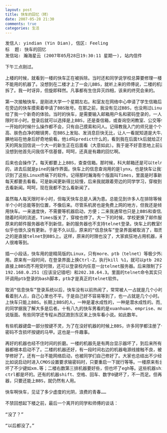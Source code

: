 ```yaml
---
layout: post
title: 快车的回忆（转）
date: 2007-05-28 21:30
comments: true
categories: 生活
---
```

<pre>
发信人: yindian (Yin Dian), 信区: Feeling 
标  题: 快车的回忆 
发信站: 瀚海星云 (2007年05月28日19:30:11 星期一), 站内信件 

下午三点刚过。 

上楼的时候，就看到一楼的快车正在被拆除。当时还和同学说学校总算要修理一楼那些 
不能用的机器了。没想到在二楼才上了一会儿BBS，就听上来的师傅说，二楼的机器也要 
拆了。我一时讶异，但旋即释然。凡事都有生住异灭四相，该来的终究会来的。 

第一次接触快车，是刚进大学一个星期左右。和室友在网络中心申请了学生信箱后，就 
在旁边的快车摸索着申请了BBS账号。在那之前，我没有见过BBS，也没用过Linux。快车 
给了我一个新奇的体验。当时的快车，是需要输入邮箱用户名和密码登录的，一人一天 
限时半小时。登录后就可以选择是上BBS，还是查信箱，或查询空闲教室、公交等信息。 
一开始的时候什么操作都不会，只有自己摸索和问人。记得教我入门的师兄是个个子不 
高、肤色白净的眼镜男，在BBS上发贴、发消息巨快无比，让人一看就知道是大牛。我腼 
腆地站在他身后好奇地偷看。他id叫predict什么的，看到我在后面tk后就给正在与其聊 
天的网友回信说一个大一的新生正在后面看（大意如此）。我于是不好意思地上前请教, 
没想到他首先问我信不信基督。呵呵，还真是有趣的回忆啊。 

后来也会操作了。每天都要上上BBS，查查信箱。那时候，科大邮箱还是可以telnet登录 
的，进去后就是pine的操作界面。快车上的信息查询用的是lynx。也是快车让我首次认 
识到了这些Linux终端下的软件。记得那时瀚海有个版面叫Times，里面是时事新闻。我 
每天都要去看看。可是新闻更新得比较慢，后来我就跟着旁边的同学学习，穿梭到南大 
去看新闻。呵呵，现在我都不怎么看新闻了。 

虽然每人每天限时半小时，但每天快车总是人满为患。总能见到许多人在排除等候，等 
半个小时总能等到位置，不像后来。尽管系机房也是免费上网的地方，但我还是倾向于 
用快车。一来速度快，不需要等机器启动，方便；二来我通常也只是上BBS和查信。 
随着时间的流逝，Times版关了，穿梭也停了。大一下的时候，学校更换了邮件服务器， 
原来的邮件服务器收不到新信，新的服务器也不支持telnet登录。快车上的教室信息等 
似乎也很久没有更新。于是不久以后，原来的“信息快车”登录界面被取消了，取而代 
之的是直接telnet到BBS上。这样，原来的时限也没了，大家疯狂地占用机器，来晚了的 
人很难等到。 

插一小段话，快车用的是精简版的Linux，只有more、ptb（telnet）等极少外部命令可 
用。原来有一段时间，在登录界面上换Ctrl-Z，执行kill %1，就可以ptb 202.38.64.3 
直接上BBS而不用受时限，还可以登录校内任意一台telnet服务器。后来限制了只能登录 
192.168.0.251（应该没记错吧）和202.38.64.3。里面的telnet命令其实只是一个死循 
环调用ptb登录的bash脚本，ptb才是真正的telnet软件。 

取消“信息快车”登录系统以后，快车没有以前热闹了，常常被人一占就是几个小时。 
看着别人占，自己心里也不平。于是自己好不容易等到了，也一占就是几个小时。大家 
上快车只能上BBS。长期上BBS的人，一种是灌水成性的，一种是潜水成性的。而上快车 
的同学据我了解大多是后者。十有八九的快车男看的是xuanhuan、emprise、marvel等小 
说版面。有些同学还专程从西区跑到东区来上快车看小说。如此数年。 

有些机器键盘一部分按键不灵，为了在没好机器的时候上BBS，许多同学都注册了一些id 
密码不含损坏按键的马甲。这也是一件趣事。 

再好的机器也经不住时间的折磨。一楼的机器先是有两台显示器坏了，到后来所有的机 
器都根本启动不了。二楼的机器还好，有一段时间右边的机器电源线接触不良，被我同 
学修好了。还有一台不能网络启动，也被同学们自己修好了。大家也总结出不少经验， 
比如说启动时进入CMOS设置要求输密码时，只要重启一下就行等等。一楼原来有台机器 
坏了不少键如xm.等；二楼右数第三排机器要好些，但也坏了egh等。这些机器shift和 
ctrl都是坏的。还有的机器shift、空格、回车、数字0键坏了，不一而足。但再坏的机 
器，只要还能上BBS，就仍然有人用。 

快车啊快车，见证了多少虚度的光阴，浪费的青春…… 

不禁回想起下楼之前，最后一个离开的同学和师傅的谈话： 

“没了？” 

“以后都没了。”

</pre>
